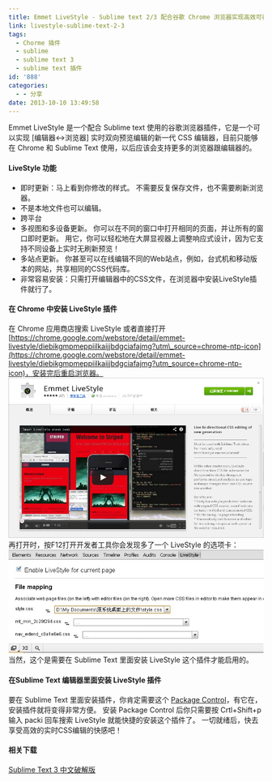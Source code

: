 ```yaml
---
title: Emmet LiveStyle - Sublime text 2/3 配合谷歌 Chrome 浏览器实现高效可视化开发
link: livestyle-sublime-text-2-3
tags:
  - Chorme 插件
  - sublime
  - sublime text 3
  - sublime text 插件
id: '888'
categories:
  - - 分享
date: 2013-10-10 13:49:58
---
```


Emmet LiveStyle 是一个配合 Sublime text 使用的谷歌浏览器插件，它是一个可以实现 \[编辑器↔浏览器\] 实时双向预览编辑的新一代 CSS 编辑器，目前只能够在 Chrome 和 Sublime Text 使用，以后应该会支持更多的浏览器跟编辑器的。

#### LiveStyle 功能

*   即时更新：马上看到你修改的样式。 不需要反复保存文件，也不需要刷新浏览器。
*   不是本地文件也可以编辑。
*   跨平台
*   多视图和多设备更新。 你可以在不同的窗口中打开相同的页面，并让所有的窗口即时更新。 用它，你可以轻松地在大屏显视器上调整响应式设计，因为它支持不同设备上实时无刷新预览！
*   多站点更新。 你甚至可以在线编辑不同的Web站点，例如，台式机和移动版本的网站，共享相同的CSS代码库。
*   非常容易安装：只需打开编辑器中的CSS文件，在浏览器中安装LiveStyle插件就行了。

#### 在 Chrome 中安装 LiveStyle 插件

在 Chrome 应用商店搜索 LiveStyle 或者直接打开[https://chrome.google.com/webstore/detail/emmet-livestyle/diebikgmpmeppiilkaijjbdgciafajmg?utm\_source=chrome-ntp-icon](https://chrome.google.com/webstore/detail/emmet-livestyle/diebikgmpmeppiilkaijjbdgciafajmg?utm_source=chrome-ntp-icon)，安装完后重启浏览器。 ![livestyle](../images/uploads/2013/10/livestyle.png) 再打开时，按F12打开开发者工具你会发现多了一个 LiveStyle 的选项卡：   ![livestyle2](../images/uploads/2013/10/livestyle2.jpg) 当然，这个是需要在 Sublime Text 里面安装 LiveStyle 这个插件才能启用的。

#### 在Sublime Text 编辑器里面安装 LiveStyle 插件

要在 Sublime Text 里面安装插件，你肯定需要这个 [Package Control](http://vsnote.test/sublime-text-3047-plus.html "sublime text 3047(dev版本) 插件控制器下载")，有它在，安装插件就将变得非常方便。 安装 Package Control 后你只需要按 Crtl+Shift+p 输入 packi 回车搜索 LiveStyle 就能快捷的安装这个插件了。 一切就绪后，快去享受高效的实时CSS编辑的快感吧！

#### 相关下载

[Sublime Text 3 中文破解版](http://pan.baidu.com/s/1sYT3p)
